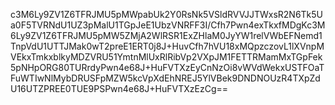 c3M6Ly9ZV1Z6TFRJMU5pMWpabUk2Y0RsNk5VSldRVVJJTWxsR2N6Tk5Ua0F5TVRNdU1UZ3pMalU1TGpJeE1UbzVNRFF3I/Cfh7Pwn4exTkxfMDgKc3M6Ly9ZV1Z6TFRJMU5pMW5ZMjA2WlRSR1ExZHlaM0JyYW1relVWbEFNemd1TnpVdU1UTTJMak0wT2preE1ERT0j8J+HuvCfh7hVU18xMQpzczovL1lXVnpMVEkxTmkxblkyMDZVRU51YmtnMlUxRlRibVp2VXpJM1FETTRMamMxTGpFek5pNHpORG80TURrdyPwn4e68J+HuFVTXzEyCnNzOi8vWVdWekxUSTFOaTFuWTIwNlMybDRUSFpMZW5kcVpXdEhNREJ5YlVBek9DNDNOUzR4TXpZdU16UTZPREE0TUE9PSPwn4e68J+HuFVTXzEzCg==